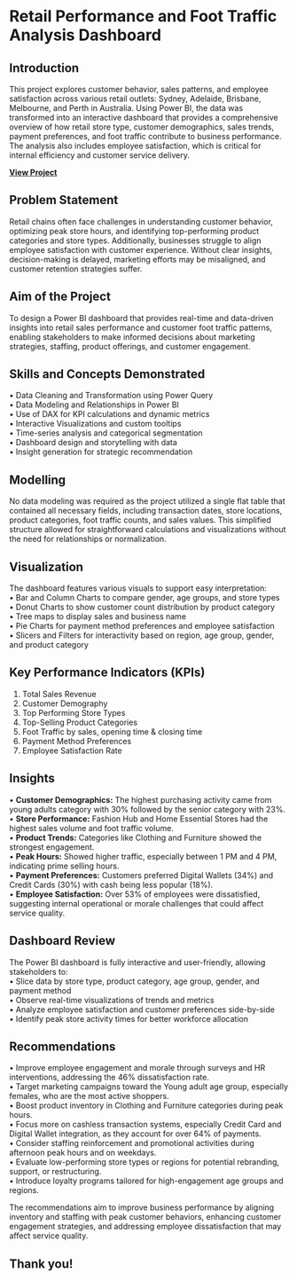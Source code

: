 
# Retail Performance and Foot Traffic Analysis Dashboard

## Introduction  
This project explores customer behavior, sales patterns, and employee satisfaction across various retail outlets: Sydney, Adelaide, Brisbane, Melbourne, and Perth in Australia. Using Power BI, the data was transformed into an interactive dashboard that provides a comprehensive overview of how retail store type, customer demographics, sales trends, payment preferences, and foot traffic contribute to business performance. The analysis also includes employee satisfaction, which is critical for internal efficiency and customer service delivery.

**[View Project](https://app.powerbi.com/view?r=eyJrIjoiMWVkMjdmYWEtN2ZkOS00NjFhLWI5YTMtNDJmYmE1NTc3MzM3IiwidCI6ImRmODY3OWNkLWE4MGUtNDVkOC05OWFjLWM4M2VkN2ZmOTVhMCJ9&pageName=ReportSection)**


## Problem Statement  
Retail chains often face challenges in understanding customer behavior, optimizing peak store hours, and identifying top-performing product categories and store types. Additionally, businesses struggle to align employee satisfaction with customer experience. Without clear insights, decision-making is delayed, marketing efforts may be misaligned, and customer retention strategies suffer.

## Aim of the Project  
To design a Power BI dashboard that provides real-time and data-driven insights into retail sales performance and customer foot traffic patterns, enabling stakeholders to make informed decisions about marketing strategies, staffing, product offerings, and customer engagement.

## Skills and Concepts Demonstrated  
• Data Cleaning and Transformation using Power Query  
• Data Modeling and Relationships in Power BI  
• Use of DAX for KPI calculations and dynamic metrics  
• Interactive Visualizations and custom tooltips  
• Time-series analysis and categorical segmentation  
• Dashboard design and storytelling with data  
• Insight generation for strategic recommendation

## Modelling  
No data modeling was required as the project utilized a single flat table that contained all necessary fields, including transaction dates, store locations, product categories, foot traffic counts, and sales values. This simplified structure allowed for straightforward calculations and visualizations without the need for relationships or normalization.

## Visualization  
The dashboard features various visuals to support easy interpretation:  
• Bar and Column Charts to compare gender, age groups, and store types  
• Donut Charts to show customer count distribution by product category  
• Tree maps to display sales and business name  
• Pie Charts for payment method preferences and employee satisfaction  
• Slicers and Filters for interactivity based on region, age group, gender, and product category

## Key Performance Indicators (KPIs)  
1. Total Sales Revenue  
2. Customer Demography  
3. Top Performing Store Types  
4. Top-Selling Product Categories  
5. Foot Traffic by sales, opening time & closing time  
6. Payment Method Preferences  
7. Employee Satisfaction Rate

## Insights  
• **Customer Demographics:** The highest purchasing activity came from young adults category with 30% followed by the senior category with 23%.  
• **Store Performance:** Fashion Hub and Home Essential Stores had the highest sales volume and foot traffic volume.  
• **Product Trends:** Categories like Clothing and Furniture showed the strongest engagement.  
• **Peak Hours:** Showed higher traffic, especially between 1 PM and 4 PM, indicating prime selling hours.  
• **Payment Preferences:** Customers preferred Digital Wallets (34%) and Credit Cards (30%) with cash being less popular (18%).  
• **Employee Satisfaction:** Over 53% of employees were dissatisfied, suggesting internal operational or morale challenges that could affect service quality.

## Dashboard Review  
The Power BI dashboard is fully interactive and user-friendly, allowing stakeholders to:  
• Slice data by store type, product category, age group, gender, and payment method  
• Observe real-time visualizations of trends and metrics  
• Analyze employee satisfaction and customer preferences side-by-side  
• Identify peak store activity times for better workforce allocation

## Recommendations  
• Improve employee engagement and morale through surveys and HR interventions, addressing the 46% dissatisfaction rate.  
• Target marketing campaigns toward the Young adult age group, especially females, who are the most active shoppers.  
• Boost product inventory in Clothing and Furniture categories during peak hours.  
• Focus more on cashless transaction systems, especially Credit Card and Digital Wallet integration, as they account for over 64% of payments.  
• Consider staffing reinforcement and promotional activities during afternoon peak hours and on weekdays.  
• Evaluate low-performing store types or regions for potential rebranding, support, or restructuring.  
• Introduce loyalty programs tailored for high-engagement age groups and regions.

The recommendations aim to improve business performance by aligning inventory and staffing with peak customer behaviors, 
enhancing customer engagement strategies, and addressing employee dissatisfaction that may affect service quality.

## Thank you!

